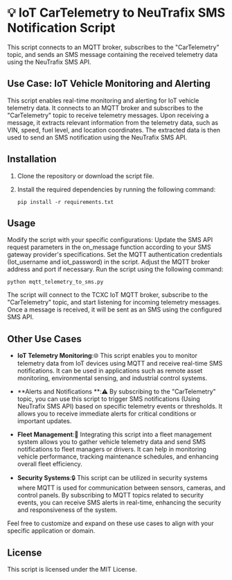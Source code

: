 # 💡 IoT CarTelemetry to NeuTrafix SMS Notification Script

This script connects to an MQTT broker, subscribes to the "CarTelemetry" topic, and sends an SMS message containing the received telemetry data using the NeuTrafix SMS API.

## Use Case: IoT Vehicle Monitoring and Alerting

This script enables real-time monitoring and alerting for IoT vehicle telemetry data. It connects to an MQTT broker and subscribes to the "CarTelemetry" topic to receive telemetry messages. Upon receiving a message, it extracts relevant information from the telemetry data, such as VIN, speed, fuel level, and location coordinates. The extracted data is then used to send an SMS notification using the NeuTrafix SMS API.


## Installation

1. Clone the repository or download the script file.

2. Install the required dependencies by running the following command:

   ```shell
   pip install -r requirements.txt
   ```
   
## Usage

Modify the script with your specific configurations:
Update the SMS API request parameters in the on_message function according to your SMS gateway provider's specifications.
Set the MQTT authentication credentials (Iot_username and iot_password) in the script.
Adjust the MQTT broker address and port if necessary.
Run the script using the following command:

```shell
python mqtt_telemetry_to_sms.py
```

The script will connect to the TCXC IoT MQTT broker, subscribe to the "CarTelemetry" topic, and start listening for incoming telemetry messages. Once a message is received, it will be sent as an SMS using the configured SMS API.


## Other Use Cases

- **IoT Telemetry Monitoring**:🌐 This script enables you to monitor telemetry data from IoT devices using MQTT and receive real-time SMS notifications. It can be used in applications such as remote asset monitoring, environmental sensing, and industrial control systems.

- **Alerts and Notifications **:⚠️ By subscribing to the "CarTelemetry" topic, you can use this script to trigger SMS notifications (Using NeuTrafix SMS API) based on specific telemetry events or thresholds. It allows you to receive immediate alerts for critical conditions or important updates. 

- **Fleet Management**:🚚 Integrating this script into a fleet management system allows you to gather vehicle telemetry data and send SMS notifications to fleet managers or drivers. It can help in monitoring vehicle performance, tracking maintenance schedules, and enhancing overall fleet efficiency.

- **Security Systems**:🔒 This script can be utilized in security systems where MQTT is used for communication between sensors, cameras, and control panels. By subscribing to MQTT topics related to security events, you can receive SMS alerts in real-time, enhancing the security and responsiveness of the system.

Feel free to customize and expand on these use cases to align with your specific application or domain.



## License

This script is licensed under the MIT License.





